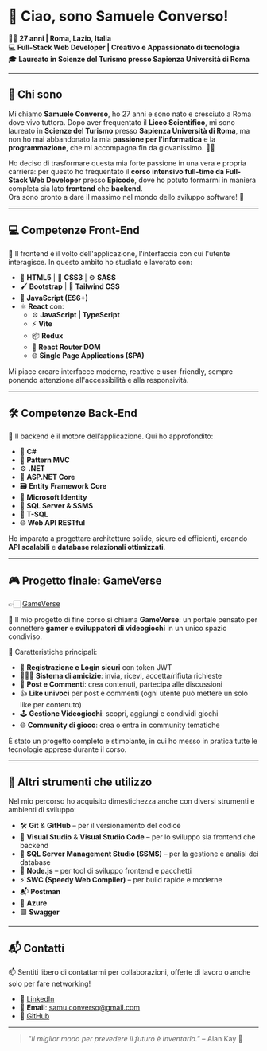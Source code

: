 # 👋 Ciao, sono **Samuele Converso**!

🙋🏻 **27 anni | Roma, Lazio, Italia**  
💻 **Full-Stack Web Developer | Creativo e Appassionato di tecnologia**  
🎓 **Laureato in Scienze del Turismo presso Sapienza Università di Roma**    

---

## 📜 Chi sono

Mi chiamo **Samuele Converso**, ho 27 anni e sono nato e cresciuto a Roma dove vivo tuttora. Dopo aver frequentato il **Liceo Scientifico**, mi sono laureato in **Scienze del Turismo** presso **Sapienza Università di Roma**, ma non ho mai abbandonato la mia **passione per l'informatica** e la **programmazione**, che mi accompagna fin da giovanissimo. 🧠💡

Ho deciso di trasformare questa mia forte passione in una vera e propria carriera: per questo ho frequentato il **corso intensivo full-time da Full-Stack Web Developer** presso **Epicode**, dove ho potuto formarmi in maniera completa sia lato **frontend** che **backend**.  
Ora sono pronto a dare il massimo nel mondo dello sviluppo software! 🚀

---

## 💻 Competenze Front-End

🎨 Il frontend è il volto dell'applicazione, l'interfaccia con cui l'utente interagisce. In questo ambito ho studiato e lavorato con:

- 🧱 **HTML5** | 🎨 **CSS3** | ⚙️ **SASS**
- 🖌️ **Bootstrap** | 🎨 **Tailwind CSS**
- 📜 **JavaScript (ES6+)**
- ⚛️ **React** con:  
  - ⚙️ **JavaScript | TypeScript**  
  - ⚡ **Vite**
  - 📦 **Redux**
  - 🧭 **React Router DOM**
  - 🌐 **Single Page Applications (SPA)**

Mi piace creare interfacce moderne, reattive e user-friendly, sempre ponendo attenzione all'accessibilità e alla responsività.

---

## 🛠️ Competenze Back-End

🔧 Il backend è il motore dell’applicazione. Qui ho approfondito:

- 🧠 **C#**  
- 🧱 **Pattern MVC**  
- ⚙️ **.NET**  
- 🔧 **ASP.NET Core**  
- 🗃️ **Entity Framework Core**  
- 🔐 **Microsoft Identity**
- 💽 **SQL Server & SSMS**
- 🧾 **T-SQL**
- 🌐 **Web API RESTful**

Ho imparato a progettare architetture solide, sicure ed efficienti, creando **API scalabili** e **database relazionali ottimizzati**.

---

## 🎮 Progetto finale: GameVerse  

👉🏻 [GameVerse](https://github.com/SamueleConverso/capstone-project)  

🚀 Il mio progetto di fine corso si chiama **GameVerse**: un portale pensato per connettere **gamer** e **sviluppatori di videogiochi** in un unico spazio condiviso.

🧩 Caratteristiche principali:  

- 👤 **Registrazione e Login sicuri** con token JWT
- 🧑‍🤝‍🧑 **Sistema di amicizie**: invia, ricevi, accetta/rifiuta richieste
- 🧵 **Post e Commenti**: crea contenuti, partecipa alle discussioni
- 👍 **Like univoci** per post e commenti (ogni utente può mettere un solo like per contenuto)
- 🕹️ **Gestione Videogiochi**: scopri, aggiungi e condividi giochi
- 🌐 **Community di gioco**: crea o entra in community tematiche  

È stato un progetto completo e stimolante, in cui ho messo in pratica tutte le tecnologie apprese durante il corso.

---

## 🧰 Altri strumenti che utilizzo

Nel mio percorso ho acquisito dimestichezza anche con diversi strumenti e ambienti di sviluppo:

- 🛠️ **Git** & **GitHub** – per il versionamento del codice
- 🧩 **Visual Studio** & **Visual Studio Code** – per lo sviluppo sia frontend che backend
- 🧮 **SQL Server Management Studio (SSMS)** – per la gestione e analisi dei database
- 🌳 **Node.js** – per tool di sviluppo frontend e pacchetti
- ⚡ **SWC (Speedy Web Compiler)** – per build rapide e moderne
- 📬 **Postman**
- 🔷 **Azure**
- 🟩 **Swagger**

---

## 📬 Contatti

📫 Sentiti libero di contattarmi per collaborazioni, offerte di lavoro o anche solo per fare networking!

- 💼 [LinkedIn](https://www.linkedin.com/in/samuele-converso-b13999326/)
- 📨 **Email**: samu.converso@gmail.com
- 🐙 [GitHub](https://github.com/SamueleConverso)

---

> _"Il miglior modo per prevedere il futuro è inventarlo."_ – Alan Kay 🚀
